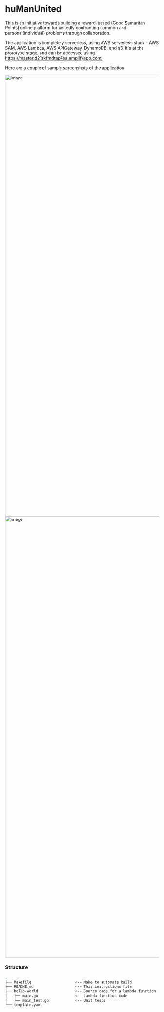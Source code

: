 # huManUnited

This is an initiative towards building a reward-based (Good Samaritan Points) online platform for unitedly confronting common and personal(individual) problems through collaboration.

The application is completely serverless, using AWS serverless stack - AWS SAM, AWS Lambda, AWS APIGateway, DynamoDB, and s3. It's at the prototype stage, and can be accessed using https://master.d21skfmdtap7ea.amplifyapp.com/

Here are a couple of sample screenshots of the application 

<img width="1440" alt="image" src="https://user-images.githubusercontent.com/20017119/110473646-c43d1600-80ac-11eb-9080-80143c39b17c.png">

<img width="1439" alt="image" src="https://user-images.githubusercontent.com/20017119/110473790-eb93e300-80ac-11eb-87ac-256aeacc4307.png">


### Structure
```bash
.
├── Makefile                    <-- Make to automate build
├── README.md                   <-- This instructions file
├── hello-world                 <-- Source code for a lambda function
│   ├── main.go                 <-- Lambda function code
│   └── main_test.go            <-- Unit tests
└── template.yaml
```
